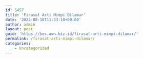 ```yaml
---
id: 5457
title: 'Firasat Arti Mimpi Dilamar'
date: '2022-08-18T11:33:10+00:00'
author: admin
layout: post
guid: 'https://bos.awn.biz.id/firasat-arti-mimpi-dilamar/'
permalink: /firasat-arti-mimpi-dilamar/
categories:
    - Uncategorized
---
```


